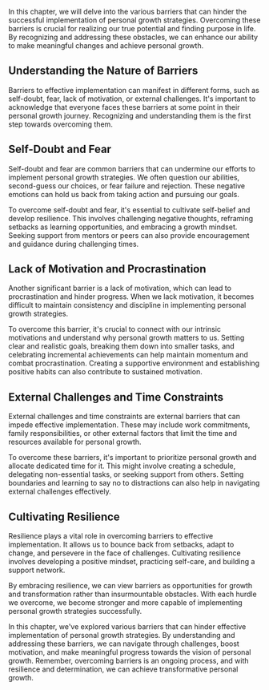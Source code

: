 
In this chapter, we will delve into the various barriers that can hinder the successful implementation of personal growth strategies. Overcoming these barriers is crucial for realizing our true potential and finding purpose in life. By recognizing and addressing these obstacles, we can enhance our ability to make meaningful changes and achieve personal growth.

Understanding the Nature of Barriers
------------------------------------

Barriers to effective implementation can manifest in different forms, such as self-doubt, fear, lack of motivation, or external challenges. It's important to acknowledge that everyone faces these barriers at some point in their personal growth journey. Recognizing and understanding them is the first step towards overcoming them.

Self-Doubt and Fear
-------------------

Self-doubt and fear are common barriers that can undermine our efforts to implement personal growth strategies. We often question our abilities, second-guess our choices, or fear failure and rejection. These negative emotions can hold us back from taking action and pursuing our goals.

To overcome self-doubt and fear, it's essential to cultivate self-belief and develop resilience. This involves challenging negative thoughts, reframing setbacks as learning opportunities, and embracing a growth mindset. Seeking support from mentors or peers can also provide encouragement and guidance during challenging times.

Lack of Motivation and Procrastination
--------------------------------------

Another significant barrier is a lack of motivation, which can lead to procrastination and hinder progress. When we lack motivation, it becomes difficult to maintain consistency and discipline in implementing personal growth strategies.

To overcome this barrier, it's crucial to connect with our intrinsic motivations and understand why personal growth matters to us. Setting clear and realistic goals, breaking them down into smaller tasks, and celebrating incremental achievements can help maintain momentum and combat procrastination. Creating a supportive environment and establishing positive habits can also contribute to sustained motivation.

External Challenges and Time Constraints
----------------------------------------

External challenges and time constraints are external barriers that can impede effective implementation. These may include work commitments, family responsibilities, or other external factors that limit the time and resources available for personal growth.

To overcome these barriers, it's important to prioritize personal growth and allocate dedicated time for it. This might involve creating a schedule, delegating non-essential tasks, or seeking support from others. Setting boundaries and learning to say no to distractions can also help in navigating external challenges effectively.

Cultivating Resilience
----------------------

Resilience plays a vital role in overcoming barriers to effective implementation. It allows us to bounce back from setbacks, adapt to change, and persevere in the face of challenges. Cultivating resilience involves developing a positive mindset, practicing self-care, and building a support network.

By embracing resilience, we can view barriers as opportunities for growth and transformation rather than insurmountable obstacles. With each hurdle we overcome, we become stronger and more capable of implementing personal growth strategies successfully.

In this chapter, we've explored various barriers that can hinder effective implementation of personal growth strategies. By understanding and addressing these barriers, we can navigate through challenges, boost motivation, and make meaningful progress towards the vision of personal growth. Remember, overcoming barriers is an ongoing process, and with resilience and determination, we can achieve transformative personal growth.
